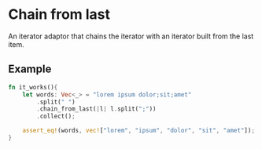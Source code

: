 # Chain from last
An iterator adaptor that chains the iterator with an iterator built from the last item.

## Example
```rust
fn it_works(){
    let words: Vec<_> = "lorem ipsum dolor;sit;amet"
        .split(" ")
        .chain_from_last(|l| l.split(";"))
        .collect();

    assert_eq!(words, vec!["lorem", "ipsum", "dolor", "sit", "amet"]);
}
```
